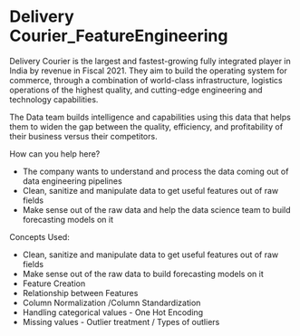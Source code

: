 # Delivery Courier_FeatureEngineering

Delivery Courier is the largest and fastest-growing fully integrated player in India by revenue in Fiscal 2021. They aim to build the operating system for commerce, through a combination of world-class infrastructure, logistics operations of the highest quality, and cutting-edge engineering and technology capabilities.

The Data team builds intelligence and capabilities using this data that helps them to widen the gap between the quality, efficiency, and profitability of their business versus their competitors.

How can you help here?

- The company wants to understand and process the data coming out of data engineering pipelines
- Clean, sanitize and manipulate data to get useful features out of raw fields
- Make sense out of the raw data and help the data science team to build forecasting models on it

Concepts Used:
- Clean, sanitize and manipulate data to get useful features out of raw fields
- Make sense out of the raw data to build forecasting models on it
- Feature Creation
- Relationship between Features
- Column Normalization /Column Standardization
- Handling categorical values - One Hot Encoding
- Missing values - Outlier treatment / Types of outliers
